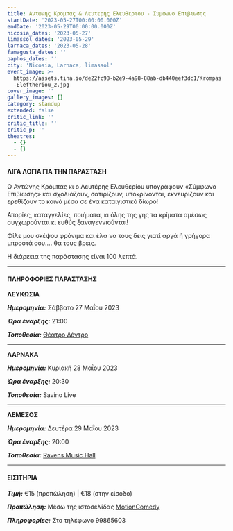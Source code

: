 ```yaml
---
title: Αντωνης Κρομπας & Λευτερης Ελευθεριου - Συμφωνο Επιβιωσης
startDate: '2023-05-27T00:00:00.000Z'
endDate: '2023-05-29T00:00:00.000Z'
nicosia_dates: '2023-05-27'
limassol_dates: '2023-05-29'
larnaca_dates: '2023-05-28'
famagusta_dates: ''
paphos_dates: ''
city: 'Nicosia, Larnaca, limassol'
event_image: >-
  https://assets.tina.io/de22fc98-b2e9-4a98-88ab-db440eef3dc1/Krompas
  -Eleftheriou_2.jpg
cover_image: ''
gallery_images: []
category: standup
extended: false
critic_link: ''
critic_title: ''
critic_p: ''
theatres:
  - {}
  - {}
---
```


#### ΛΙΓΑ ΛΟΓΙΑ ΓΙΑ ΤΗΝ ΠΑΡΑΣΤΑΣΗ

Ο Αντώνης Κρόμπας κι ο Λευτέρης Ελευθερίου υπογράφουν «Σύμφωνο Επιβίωσης» και σχολιάζουν, σατιρίζουν, υποκρίνονται, εκνευρίζουν και ερεθίζουν το κοινό μέσα σε ένα καταιγιστικό δίωρο!

Απορίες, καταγγελίες, ποιήματα, κι όλης της γης τα κρίματα αμέσως συγχωρούνται κι ευθύς ξαναγεννιούνται!

Φίλε μου σκέψου φρόνιμα και έλα να τους δεις γιατί αργά ή γρήγορα μπροστά σου.... θα τους βρεις.

Η διάρκεια της παράστασης είναι 100 λεπτά.

***

#### ΠΛΗΡΟΦΟΡΙΕΣ ΠΑΡΑΣΤΑΣΗΣ

**ΛΕΥΚΩΣΙΑ**

***Ημερομηνία:*** Σάββατο 27 Μαΐου 2023

***Ώρα έναρξης:*** 21:00

***Τοποθεσία:*** [Θέατρο Δέντρο](?#map "")

***

**ΛΑΡΝΑΚΑ**

***Ημερομηνία:*** Κυριακή 28 Μαΐου 2023

***Ώρα έναρξης:*** 20:30

***Τοποθεσία:*** Savino Live

***

**ΛΕΜΕΣΟΣ**

***Ημερομηνία:*** Δευτέρα 29 Μαΐου 2023

***Ώρα έναρξης:*** 20:00

***Τοποθεσία:*** [Ravens Music Hall](?#map "")

***

#### ΕΙΣΙΤΗΡΙΑ

***Τιμή:*** €15 (προπώληση) | €18 (στην είσοδο)

***Προπώληση:*** Μέσω της ιστοσελίδας [MotionComedy](https://www.motioncomedy.com/krompas-eleftheriou "")

***Πληροφορίες:*** Στο τηλέφωνο 99865603
